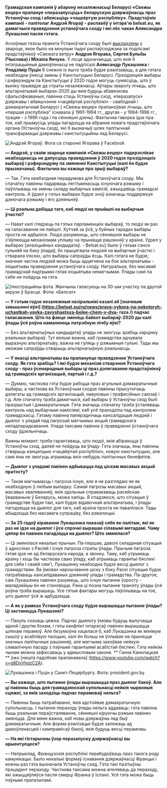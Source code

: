 **Грамадская кампанія ў абарону незалежнасьці Беларусі «Свежы вецер» прапануе «перазапусціць» беларускую дзяржаўнасць праз Устаноўчы сход і абвясьціць «чацвёртую рэспубліку». Прадстаўнік кампаніі - палітолаг Андрэй Ягораў - распавёў у інтэрв'ю belsat.eu, як дамагчыся правядзення устаноўчага сходу і які лёс чакае Аляксандра Лукашэнкі пасля гэтага.**

Асноўныя тэзісы праекта Ўстаноўчага сходу былі [выкладзены](https://naviny.by/article/20191129/1575032136-svezhiy-veter-prizyvaet-belorusov-provozglasit-chetvertuyu-respubliku?utm_source=dlvr.it&utm_medium=facebook) у звароце, якое было на мінулым тыдні распаўсюджана за подпісамі прадстаўнікоў «Свежага ветру» **Андрэя Ягорава, Сяргея Бульбы (Чыслава) і Міхаіла Янчука.** У лісце адзначаецца, што якія б інтэграцыйныя дамоўленасці не падпісалі **Аляксандр Лукашэнка** і **Уладзімір Пуцін** 8 снежня іх яшчэ трэба будзе рэалізаваць, а для гэтага неабходна ўнесці змены ў Канстытуцыю Беларусі. Прэзідэнцкія выбары і рэферэндум па Канстытуцыі ў 2020 годзе могуць сумясціць, што ў выніку прывядзе да страты незалежнасці. Аўтары звароту лічаць, што альтэрнатывай выбарах-2020 ды якія будуць абавязкова сфальсіфікаваныя, павінна стаць Устаноўчы сход, «перазапуск» дзяржавы і абвяшчэнне «чацвёртай рэспублікі» - свабоднай і дэмакратычнай Беларусі ( «Свежы вецер» прапаноўвае лічыць, што «першая рэспубліка" існавала ў 1991-1994 гг., другая - у 1994-1996 гг., трэцяя - з 1996 года і па сённяшні дзень). Фактычна гаворка ідзе пра тое, каб прымусіць улады пагадзіцца на абранне новага прадстаўнічага органа (Устаноўчы сход), які б вызначыў шлях палітычнай трансфармацыі дзяржавы і канстытуцыйны лад Беларусі.

![Андрэй Ягораў. Фота са старонкі Ягорава ў Facebook](https://belsat.eu/wp-content/uploads/2019/12/423399_236396853106460_1963716915_n.jpg)

**— Андрэй, у сваім звароце кампанія «Свежы вецер» падкрэслівае неабходнасць не дапусціць правядзення ў 2020 годзе прэзідэнцкіх выбараў і рэферэндуму па змяненні Канстытуцыі (калі ён будзе прызначаны). Фактычна вы кажаце пра зрыў выбараў?**

— Так. Гэта неабходная перадумова для Ўстаноўчага сходу. Мы спачатку павінны падарваць легітымнасьць існуючага рэжыму і паўплываць на змены складу выбарчых камісій, ажыццявіць грамадскі кантроль. А ўдзел у гэтых выбарах будзе зноў азначаць поддержкуе дзеючага рэжыму і яго дзеяньняў.

**— Ці рэальна дабіцца таго, каб людзі не прыйшлі на выбарчыя ўчасткі?**

— Нават калі глядзець па гэтых парламенцкіх выбараў, то людзі як раз на галасаванне не пайшлі. Хутчэй за ўсё, у буйных гарадах выбары проста не адбыліся. Людзі разумеюць, што сённяшнія выбары не з'яўляюцца механізмам уплыву на прыняцце рашэнняў у краіне. Удзел у выбарах [апазіцыйных кандыдатаў. - Belsat.eu] было ў гэтым сэнсе гульнёй на баку ўладаў, бо прыцягвала людзей на выбарчыя ўчасткі і стварала ілюзію, што выбары сапраўды ёсць. Калі гэтага не будзе, значная частка людзей можа быць адцягнена на бок альтэрнатывы - ініцыятывы правядзення устаноўчага сходу. Натуральна, без масавай грамадскай падтрымкі гэтая ініцыятыва немагчымая. Ўлады самі па сабе не пойдуць на гэта.

![Ілюстрацыйны фота. Жанчыны галасуюць на 30-ым участку па другой акрузе ў Брэсце. Фота: «Белсат»](https://belsat.eu/wp-content/uploads/2019/11/20191117_BER_VYBARY_06_KHAR.jpg)

**— У гэтым годзе незалежныя назіральнікі казалі аб [значным завышэнні яўкі] (https://belsat.eu/ru/news/pravo-vybora-na-nekotoryh-uchastkah-yavka-zavyshaetsya-bolee-chem-v-dva- raza /) падчас галасавання. Што па факце зменіць байкот выбараў-2020 ды калі ўлады ўсё роўна намалююць патрэбную лічбу яўкі?**

— Без альтэрнатыўных кандыдатаў улады не змогуць зрабіць карцінку рэальных выбараў. Тут вельмі важна, каб грамадства адчувала выразную альтэрнатыву, важна не гуляць у рэжымныя гульні. Тады мы зможам сапраўды стварыць альтэрнатыўную рэальнасць.

**— У якасці альтэрнатывы вы прапануеце правядзенне Устаноўчага сходу. Як гэта зрабіць? І які будзе механізм стварэння Ўстаноўчага сходу - праз ўсенародныя выбары ці праз дэлегаванне прадстаўнікоў ад грамадскіх арганізацый, партый і г.д.?**

— Думаю, часткова гэта будзе рабіцца праз агульныя дэмакратычныя выбары, а часткова ва Ўстаноўчым сходзе павінны прысутнічаць дэлегаты ад грамадскіх арганізацый, навуковых і прафесійных саюзаў і г.д. Але спачатку трэба дамагчыся, каб выбары ў Устаноўчы сход былі празрыстыя і дэмакратычныя. Гэта значыць спачатку трэба ўсталяваць кантроль над выбарчымі камісіямі, каб усё праходзіла пад кантролем грамадскасці. Гэтаму павінна папярэднічаць кансалідацыя людзей і дыялог з уладай пад пагрозай магчымых акцый грамадскага непадпарадкавання. Улада таксама павінна ў правядзенні ўстаноўчага сходу ўдзельнічаць.

Важны момант: трэба гарантаваць, што людзі, якія абіраюцца ў Устаноўчы сход, далей не пойдуць ва ўладу. Гэта значыць, яны павінны стварыць канцэпцыю «чацвёртай рэспублікі», новую канстытуцыю, але самі яны не змогуць атрымаць якіх-небудзь палітычных бенефитов.

**— Дыялог з уладамі павінен адбывацца пад ціскам масавых акцый пратэсту?**

— Такая магчымасць і пагроза існуе, але я не разглядаю яе як неабходную ў любым выпадку. Самай пагрозы масавых акцый, масавых хваляванняў, якія здольныя справакаваць расейскае ўварваньне ў Беларусь, можа хапіць. Я спадзяюся, што сітуацыя ў грамадстве будзе такі, калі будзе відавочнай альтэрнатыва, і ўлады пагодзяцца на дыялог для таго, каб краіна проста не павалілася. Тады абыдзецца без масавага супраціву, без рэвалюцыі.

**— За 25 гадоў кіравання Лукашэнка паказаў сябе як палітык, які як раз не ідзе на дыялог і ўсе спрэчкі вырашае сілавымі метадамі. Чаму цяпер ён павінен пагадзіцца на дыялог? Што змянілася?**

— Ці змянілася некалькі прычын. Па-першае, даволі складаная сітуацыя ў адносінах з Расіяй і існуе пагроза страты ўлады. Прычым пагроза гэтая ідзе не ад беларускага народа, а звонку. Таму, каб утрымаць краіну і хоць бы часткова сваю ўладу, каб атрымаць гарантыі бяспекі для сябе і сваёй сям'і, Лукашэнку неабходна будзе весці дыялог з грамадствам. Ва ўмовах нарошчвання ціску з боку Расеі сітуацыя будзе патрабаваць кансалідаваных дзеянняў улады і грамадства. Па-другое, сам Лукашэнка павінен разумець, што існуе пытанне ўзросту - маладзейшы ён не становіцца. Рана ці позна пытанне транзіту ўлады ўсё роўна трэба вырашаць. Усе гэтыя фактары могуць паўплываць на тое, што дыялог ўсё ж адбудзецца.

**— А як у рамках Ўстаноўчага сходу будзе вырашацца пытанне ўлады? Ці застанецца Лукашэнкі?**

— Пакуль сказаць цяжка. Падчас дыялогу ўмовы будуць вылучацца адной і другім бокам, і гэты канфлікт інтарэсаў павінен вырашацца шляхам перамоў. Але безумоўна хацелася б, каб Лукашэнка як мінімум сышоў у асаблівую пазіцыю, калі ён больш не ўплывае на прыняцце значных палітычных рашэнняў, але магчыма захоўвае нейкую сімвалічную пасаду з пэўнымі гарантыямі асабістай бяспекі. Гэта нейкім чынам можна зафіксаваць у адмысловым законе. ** Ганна Канопацкая ** ўжо [нешта падобнае прапанавала] (https://www.youtube.com/watch?v=g8DxVhqzC2A).

![Лукашэнка і Пуцін у Санкт-Пецярбургу. Фота: president.gov.by](https://belsat.eu/wp-content/uploads/2019/07/000343_ce741c7f99d600c311327fac94fee7ee.jpg)

**— Вы кажаце, што пытанне ўлады вырашыцца праз дыялог бакоў. Але ці павінны быць для грамадзянскай супольнасці нейкія чырвоныя сцяжкі, за якія заходзіць падчас перамоваў нельга?**

— Павінны быць патрабаванні, якія адстойвае дэмакратычную супольнасць. І пытанне пераходу ўлады нельга аддаваць: гэта павінна быць рэальная пераўсталяванне, сённяшні кіруючы рэжым павінен змяніцца. Для мяне важна, каб новы дзяржаўны лад быў дэмакратычным. Але форма рэалізацыі будзе залежаць ад дамоўленасцей і кампрамісаў бакоў, якія будуць весці перамовы.

**— На які гістарычны ўзор перазапуску дзяржаўнасці вы арыентуецеся?**

— Напрыклад, Французскія рэспублікі перабудоўваць праз такога роду камунікацыі. Было некалькі формаў існавання дзяржаўнасці Францыі і кожны раз гэта вызначала Устаноўчы сход. Гэта такі пазітыўны прэцэдэнт пераходу. Часткова таксама можна апеляваць да пераходу, які ажыццяўляўся пасля смерці Франка ў Іспаніі. Усё гэта можа быць пэўнымі прататыпамі.
